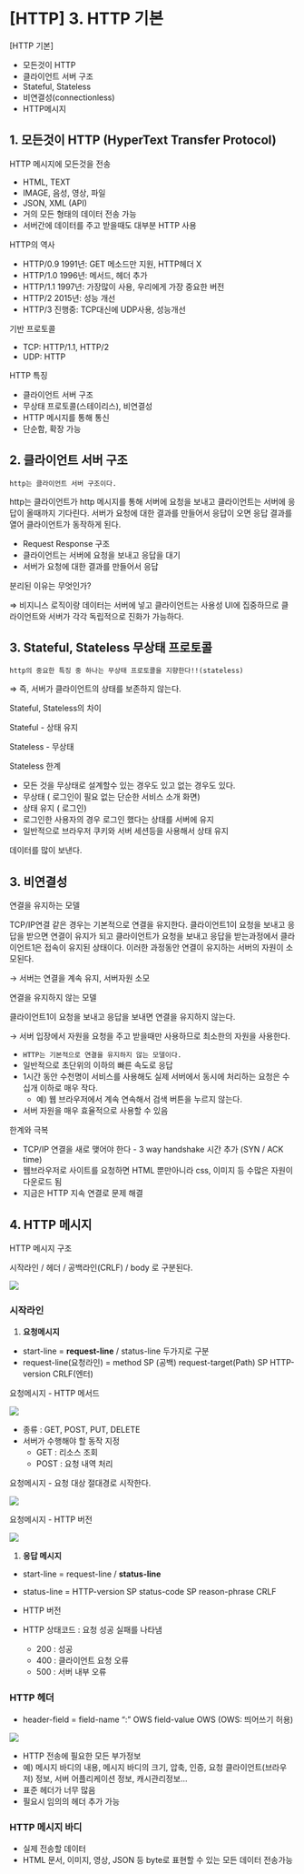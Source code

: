 # [HTTP] 3. HTTP 기본

[HTTP 기본]

- 모든것이 HTTP
- 클라이언트 서버 구조
- Stateful, Stateless
- 비연결성(connectionless)
- HTTP메시지

## 1. 모든것이 HTTP (HyperText Transfer Protocol)

HTTP 메시지에 모든것을 전송

- HTML, TEXT
- IMAGE, 음성, 영상, 파일
- JSON, XML (API)
- 거의 모든 형태의 데이터 전송 가능
- 서버간에 데이터를 주고 받을때도 대부분 HTTP 사용

HTTP의 역사

- HTTP/0.9 1991년: GET 메소드만 지원, HTTP헤더 X
- HTTP/1.0 1996년: 메서드, 헤더 추가
- HTTP/1.1 1997년: 가장많이 사용, 우리에게 가장 중요한 버전
- HTTP/2 2015년: 성능 개선
- HTTP/3 진행중: TCP대신에 UDP사용, 성능개선

기반 프로토콜

- TCP: HTTP/1.1, HTTP/2
- UDP: HTTP

HTTP 특징

- 클라이언트 서버 구조
- 무상태 프로토콜(스테이리스), 비연결성
- HTTP 메시지를 통해 통신
- 단순함, 확장 가능

## 2. 클라이언트 서버 구조

`http는 클라이언트 서버 구조이다.`

http는 클라이언트가 http 메시지를 통해 서버에 요청을 보내고 클라이언트는 서버에 응답이 올때까지 기다린다. 서버가 요청에 대한 결과를 만들어서 응답이 오면 응답 결과를 열어 클라이언트가 동작하게 된다.

- Request Response 구조
- 클라이언트는 서버에 요청을 보내고 응답을 대기
- 서버가 요청에 대한 결과를 만들어서 응답

분리된 이유는 무엇인가?

⇒ 비지니스 로직이랑 데이터는 서버에 넣고 클라이언트는 사용성 UI에 집중하므로 클라이언트와 서버가 각각 독립적으로 진화가 가능하다.

## 3. Stateful, Stateless 무상태 프로토콜

`http의 중요한 특징 중 하나는 무상태 프로토콜을 지향한다!!(stateless)`

⇒ 즉, 서버가 클라이언트의 상태를 보존하지 않는다.

Stateful, Stateless의 차이

Stateful - 상태 유지

Stateless - 무상태

Stateless 한계

- 모든 것을 무상태로 설계할수 있는 경우도 있고 없는 경우도 있다.
- 무상태 ( 로그인이 필요 없는 단순한 서비스 소개 화면)
- 상태 유지 ( 로그인)
- 로그인한 사용자의 경우 로그인 했다는 상태를 서버에 유지
- 일반적으로 브라우저 쿠키와 서버 세션등을 사용해서 상태 유지

데이터를 많이 보낸다.

## 3. 비연결성

연결을 유지하는 모델

TCP/IP연결 같은 경우는 기본적으로 연결을 유지한다. 클라이언트1이 요청을 보내고 응답을 받으면 연결이 유지가 되고 클라이언트가 요청을 보내고 응답을 받는과정에서 클라이언트1은 접속이 유지된 상태이다. 이러한 과정동안 연결이 유지하는 서버의 자원이 소모된다.

→ 서버는 연결을 계속 유지, 서버자원 소모

연결을 유지하지 않는 모델

클라이언트1이 요청을 보내고 응답을 보내면 연결을 유지하지 않는다.

→ 서버 입장에서 자원을 요청을 주고 받을때만 사용하므로 최소한의 자원을 사용한다.

- `HTTP는 기본적으로 연결을 유지하지 않는 모델이다.`
- 일반적으로 초단위의 이하의 빠른 속도로 응답
- 1시간 동안 수천명이 서비스를 사용해도 실제 서버에서 동시에 처리하는 요청은 수십개 이하로 매우 작다.
  - 예) 웹 브라우저에서 계속 연속해서 검색 버튼을 누르지 않는다.
- 서버 자원을 매우 효율적으로 사용할 수 있음

한계와 극복

- TCP/IP 연결을 새로 맺어야 한다 - 3 way handshake 시간 추가 (SYN / ACK time)
- 웹브라우저로 사이트를 요청하면 HTML 뿐만아니라 css, 이미지 등 수많은 자원이 다운로드 됨
- 지금은 HTTP 지속 연결로 문제 해결

## 4. HTTP 메시지

HTTP 메시지 구조

시작라인 / 헤더 / 공백라인(CRLF) / body 로 구분된다.

![](../HTTP/image/ch3/0.png)

### 시작라인

1. **요청메시지**

- start-line = **request-line** / status-line 두가지로 구분
- request-line(요청라인) = method SP (공백) request-target(Path) SP HTTP-version CRLF(엔터)

요청메시지 - HTTP 메서드

![](../HTTP/image/ch3/1.png)

- 종류 : GET, POST, PUT, DELETE
- 서버가 수행해야 할 동작 지정
  - GET : 리소스 조회
  - POST : 요청 내역 처리

요청메시지 - 요청 대상 절대경로 시작한다.

![](../HTTP/image/ch3/2.png)

요청메시지 - HTTP 버전

![](../HTTP/image/ch3/3.png)

1. **응답 메시지**

- start-line = request-line / **status-line**
- status-line = HTTP-version SP status-code SP reason-phrase CRLF

- HTTP 버전
- HTTP 상태코드 : 요청 성공 실패를 나타냄
  - 200 : 성공
  - 400 : 클라이언트 요청 오류
  - 500 : 서버 내부 오류

### HTTP 헤더

- header-field = field-name “:” OWS field-value OWS (OWS: 띄어쓰기 허용)

![](../HTTP/image/ch3/4.png)

- HTTP 전송에 필요한 모든 부가정보
- 예) 메시지 바디의 내용, 메시지 바디의 크기, 압축, 인증, 요청 클라이언트(브라우저) 정보, 서버 어플리케이션 정보, 캐시관리정보…
- 표준 헤더가 너무 많음
- 필요시 임의의 헤더 추가 가능

### HTTP 메시지 바디

- 실제 전송할 데이터
- HTML 문서, 이미지, 영상, JSON 등 byte로 표현할 수 있는 모든 데이터 전송가능
